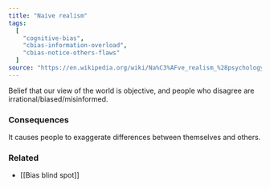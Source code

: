 ```yaml
---
title: "Naive realism"
tags:
  [
    "cognitive-bias",
    "cbias-information-overload",
    "cbias-notice-others-flaws"
  ]
source: "https://en.wikipedia.org/wiki/Na%C3%AFve_realism_%28psychology%29"
---
```


Belief that our view of the world is objective, and people who disagree are irrational/biased/misinformed.

### Consequences

It causes people to exaggerate differences between themselves and others.

### Related

- [[Bias blind spot]]



